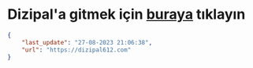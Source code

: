 # Dizipal'a gitmek için [buraya](https://dizipal612.com) tıklayın
    
```json
{
    "last_update": "27-08-2023 21:06:38",
    "url": "https://dizipal612.com"
}
```